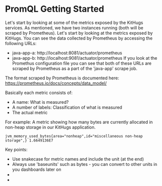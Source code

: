 # PromQL Getting Started
Let's start by looking at some of the metrics exposed by the KitHugs services. As mentioned, we have two instances running (both will be scraped by Prometheus). Let's start by looking at the metrics exposed by KitHugs.
You can see the data collected by Prometheus by accessing the following URLs:
* java-app-a: http://localhost:8081/actuator/prometheus
* java-app-b: http://localhost:9081/actuator/prometheus
If you look at the Promethus configuration file you can see that both of these URLs are scraped by Prometheus as a part of the 'java-app' scrape job.

The format scraped by Prometheus is documented here: https://prometheus.io/docs/concepts/data_model/

Basically each metric consists of:
* A name: What is measured?
* A number of labels: Classification of what is measured
* The actual metric

For example: A metric showing how many bytes are currently allocated in non-heap storage in our KitHugs application.
```
jvm_memory_used_bytes{area="nonheap",id="miscellaneous non-heap storage",} 1.6649136E7
```

Key points:
* Use snakecase for metric names and include the unit (at the end)
* Always use 'baseunits' such as bytes - you can convert to other units in you dashboards later on
*
*

